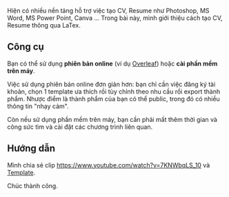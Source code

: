 Hiện có nhiều nền tảng hỗ trợ việc tạo CV, Resume như Photoshop, MS Word, MS Power Point, Canva ... Trong bài này, mình giới thiệu cách tạo CV, Resume thông qua LaTex.

## Công cụ 
Bạn có thể sử dụng **phiên bản online** (ví dụ 
[Overleaf](https://overleaf.com)) hoặc **cài phần mềm trên máy**. 

Việc sử dụng phiên bản online đơn giản hơn: bạn chỉ cần việc đăng ký tài khoản, chọn 1 template ưa thích rồi tùy chỉnh theo nhu cầu rồi export thành phẩm. Nhược điểm là thành phẩm của bạn có thể public, trong đó có nhiều thông tin "nhạy cảm".

Còn nếu sử dụng phần mềm trên máy, bạn cần phải mất thêm thời gian và công sức tìm và cài đặt các chương trình liên quan.

## Hướng dẫn

Mình chia sẻ clip https://www.youtube.com/watch?v=7KNWbqLS_10 
và [Template](https://www.overleaf.com/latex/templates/prometheuscv/hhkdyvbtvhsq).

Chúc thành công.
